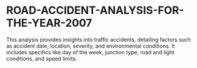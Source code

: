 # ROAD-ACCIDENT-ANALYSIS-FOR-THE-YEAR-2007
This analysis provides insights into traffic accidents, detailing factors such as accident date, location, severity, and environmental conditions. It includes specifics like day of the week, junction type, road and light conditions, and speed limits.

